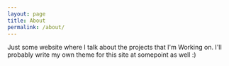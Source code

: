```yaml
---
layout: page
title: About
permalink: /about/
---
```


Just some website where I talk about the projects that I'm Working on. I'll probably write my own theme for this site at somepoint as well :)

[jekyll-organization]: https://github.com/jekyll
